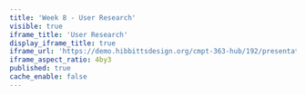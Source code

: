 ```yaml
---
title: 'Week 8 - User Research'
visible: true
iframe_title: 'User Research'
display_iframe_title: true
iframe_url: 'https://demo.hibbittsdesign.org/cmpt-363-hub/192/presentations/placeholder-slide'
iframe_aspect_ratio: 4by3
published: true
cache_enable: false
---
```

